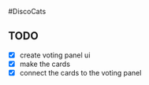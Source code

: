 #DiscoCats 

## TODO 

- [x] create voting panel ui
- [x] make the cards
- [x] connect the cards to the voting panel
